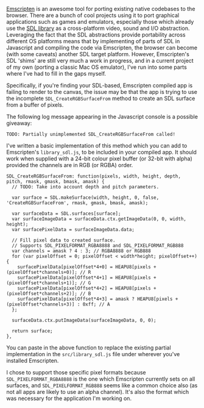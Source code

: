 [Emscripten](https://github.com/kripken/emscripten) is an awesome tool for porting existing native codebases to the browser. There are a bunch of cool projects using it to port graphical applications such as games and emulators, especially those which already use the [SDL library](http://www.libsdl.org/) as a cross-platform video, sound and I/O abstraction. Leveraging the fact that the SDL abstractions provide portability across different OS platforms means that by implementing of parts of SDL in Javascript and compiling the code via Emscripten, the browser can become (with some caveats) another SDL target platform. However, Emscripten's SDL 'shims' are still very much a work in progress, and in a current project of my own (porting a classic Mac OS emulator), I've run into some parts where I've had to fill in the gaps myself.

Specifically, if you're finding your SDL-based, Emscripten compiled app is failing to render to the canvas, the issue may be that the app is trying to use the incomplete `SDL_CreateRGBSurfaceFrom` method to create an SDL surface from a buffer of pixels.

The following log message appearing in the Javascript console is a possible giveaway:

```
TODO: Partially unimplemented SDL_CreateRGBSurfaceFrom called!

```

I've written a basic implementation of this method which you can add to Emscripten's `library_sdl.js`, to be included in your compiled app. It should work when supplied with a 24-bit colour pixel buffer (or 32-bit with alpha) provided the channels are in RGB (or RGBA) order.

```
SDL_CreateRGBSurfaceFrom: function(pixels, width, height, depth, pitch, rmask, gmask, bmask, amask) {
  // TODO: Take into account depth and pitch parameters.

  var surface = SDL.makeSurface(width, height, 0, false, 'CreateRGBSurfaceFrom', rmask, gmask, bmask, amask);

  var surfaceData = SDL.surfaces[surface];
  var surfaceImageData = surfaceData.ctx.getImageData(0, 0, width, height);
  var surfacePixelData = surfaceImageData.data;

  // Fill pixel data to created surface.
  // Supports SDL_PIXELFORMAT_RGBA8888 and SDL_PIXELFORMAT_RGB888
  var channels = amask ? 4 : 3; // RGBA8888 or RGB888
  for (var pixelOffset = 0; pixelOffset < width*height; pixelOffset++) {
    surfacePixelData[pixelOffset*4+0] = HEAPU8[pixels + (pixelOffset*channels+0)]; // R
    surfacePixelData[pixelOffset*4+1] = HEAPU8[pixels + (pixelOffset*channels+1)]; // G
    surfacePixelData[pixelOffset*4+2] = HEAPU8[pixels + (pixelOffset*channels+2)]; // B
    surfacePixelData[pixelOffset*4+3] = amask ? HEAPU8[pixels + (pixelOffset*channels+3)] : 0xff; // A
  };

  surfaceData.ctx.putImageData(surfaceImageData, 0, 0);

  return surface;
},

```

You can paste in the above function to replace the existing partial implementation in the `src/library_sdl.js` file under wherever you've installed Emscripten.

I chose to support those specific pixel formats because `SDL_PIXELFORMAT_RGBA8888` is the one which Emscripten currently sets on all surfaces, and `SDL_PIXELFORMAT_RGB888` seems like a common choice also (as not all apps are likely to use an alpha channel). It's also the format which was necessary for the application I'm working on.